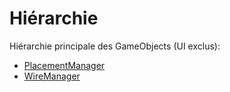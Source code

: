 # Hiérarchie

Hiérarchie principale des GameObjects (UI exclus):

- [PlacementManager](gameobjects/PlacementManager.md)  
- [WireManager](gameobjects/WireManager.md)



